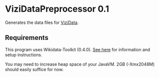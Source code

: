 ViziDataPreprocessor 0.1
========================

Generates the data files for [ViziData](https://github.com/gordelwig/ViziData).

## Requirements

This program uses Wikidata-Toolkit (0.4.0). [See here](http://www.mediawiki.org/wiki/Wikidata_Toolkit) for information and setup instructions.

You may need to increase heap space of your JavaVM. 2GB (-Xmx2048M) should easily suffice for now.
